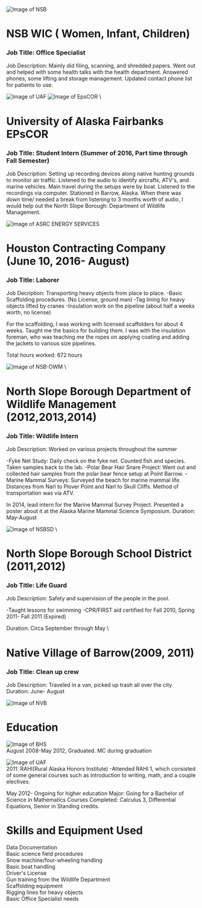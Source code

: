 ![Image of NSB](http://d14rj7v0r2qnrv.cloudfront.net/wp-content/uploads/2016/04/12160825/logo.jpg)

# NSB WIC ( Women, Infant, Children)
### Job Title: Office Specialist

Job Description: Mainly did filing, scanning, and shredded papers. Went out and helped with some health talks with the health department. Answered phones, some lifting and storage management. Updated contact phone list for patients to use.

![Image of UAF](http://www.logotypes101.com/logos/615/603D53427C86EBADB77417C6F01DB4C7/UAF.png) ![Image of EpsCOR](http://southeast.epscor.alaska.edu/cms/media/300x300/2013/07/16/11_46_58_918_EPSCoR_300x300.png) \

# University of Alaska Fairbanks EPsCOR
### Job Title: Student Intern (Summer of 2016, Part time through Fall Semester)

Job Description: Setting up recording devices along native hunting grounds to monitor air traffic. Listened to the audio to identify aircrafts, ATV's, and marine vehicles. Main travel during the setups were by boat. Listened to the recordings via computer.
Stationed in Barrow, Alaska. When there was down time/ needed a break from listening to 3 months worth of audio, I would help out the North Slope Borough: Department of Wildlife Management. 



![Image of ASRC ENERGY SERVICES](http://www.asrcenergy.com/wp-content/uploads/2014/03/AES-Inc._black-gold-font-300ppi-01-01-01.jpg)

# Houston Contracting Company (June 10, 2016- August)
### Job Title: Laborer 

Job Decription: Transporting heavy objects from place to place.
-Basic Scaffolding procedures. (No License, ground man)
-Tag lining for heavy objects lifted by cranes
-Insulation work on the pipeline (about half a weeks worth, no license)

For the scaffolding, I was working with licensed scaffolders for about 4 weeks. Taught me the basics for building them.
I was with the insulation foreman, who was teaching me the ropes on applying coating and adding the jackets to various size pipelines. 

Total hours worked: 672 hours


![Image of NSB-DWM](http://www.supergreenme.com/data/thumbs/1a/1aeee75c207f0c3bc8c05916b5fb42f4.png) \
# North Slope Borough Department of Wildlife Management (2012,2013,2014)
### Job Title: Wildlife Intern 

Job Description: Worked on various projects throughout the summer

-Fyke Net Study: Daily check on the fyke net. Counted fish and species. Taken samples back to the lab.
-Polar Bear Hair Snare Project: Went out and collected hair samples from the polar bear fence setup at Point Barrow.
-Marine Mammal Surveys: Surveyed the beach for marine mammal life. Distances from Narl to Plover Point and Narl to Skull Cliffs. Method of transportation was via ATV. 

In 2014, lead intern for the Marine Mammal Survey Project. Presented a poster about it at the Alaska Marine Mammal Science Symposium.
Duration: May-August

![Image of NSBSD](http://www.nsbsd.org/cms/lib01/AK01001879/Centricity/Template/8/logos/nsbsdbeta.png)  \
# North Slope Borough School District (2011,2012)
### Job Title: Life Guard 

Job Description: Safety and supervision of the people in the pool.

-Taught lessons for swimming
-CPR/FIRST aid certified for Fall 2010, Spring 2011- Fall 2011 (Expired)

Duration: Circa September through May \


# Native Village of Barrow(2009, 2011) 
### Job Title: Clean up crew

Job Description: Traveled in a van, picked up trash all over the city     
Duration: June- August    

![Image of NVB](http://www.nvbarrow.com/img/main/mi3_60.jpg)


# Education 

![Image of BHS](http://www.nsbsd.org/cms/lib01/AK01001879/Centricity/Template/8/logos/bhs.png)
\
August 2008-May 2012, Graduated. MC during graduation


![Image of UAF](https://www.aconex.com/sites/default/files/standard-university_of_alaska_fairbanks.png)
\
2011: RAHI(Rural Alaska Honors Institute)
-Attended RAHI 1, which consisted of some general courses such as introduction to writing, math, and a couple electives. 

May 2012- Ongoing for higher education
Major: Going for a Bachelor of Science in Mathematics
Courses Completed: Calculus 3, Differential Equations, Senior in Standing credits. 


# Skills and Equipment Used

Data Documentation \
Basic science field procedures \
Snow machine/four-wheeling handling \
Basic boat handling \
Driver's License \
Gun training from the Wildlife Department \
Scaffolding equipment \
Rigging lines for heavy objects \
Basic Office Specialist needs
